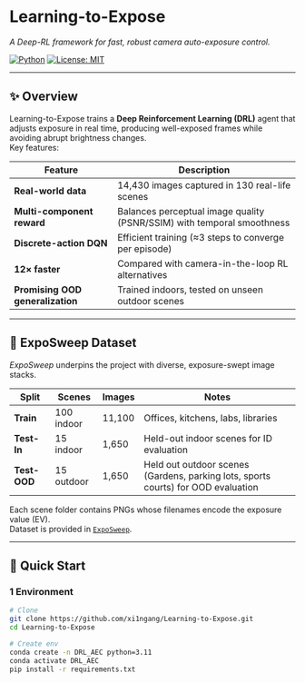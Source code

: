 # Learning-to-Expose
*A Deep-RL framework for fast, robust camera auto-exposure control.*

[![Python](https://img.shields.io/badge/Python-%2B-blue.svg)](https://www.python.org/)
[![License: MIT](https://img.shields.io/badge/License-MIT-green.svg)](LICENSE)

---

## ✨ Overview
Learning-to-Expose trains a **Deep Reinforcement Learning (DRL)** agent that adjusts exposure in real time, producing well-exposed frames while avoiding abrupt brightness changes.  
Key features:

| Feature | Description |
|---------|-------------|
| **Real-world data** | 14,430 images captured in 130 real-life scenes |
| **Multi-component reward** | Balances perceptual image quality (PSNR/SSIM) with temporal smoothness |
| **Discrete-action DQN** | Efficient training (≈3 steps to converge per episode) |
| **12× faster** | Compared with camera-in-the-loop RL alternatives |
| **Promising OOD generalization** | Trained indoors, tested on unseen outdoor scenes |

---

## 📂 ExpoSweep Dataset
*ExpoSweep* underpins the project with diverse, exposure-swept image stacks.

| Split | Scenes | Images | Notes |
|-------|--------|--------|-------|
| **Train** | 100 indoor | 11,100 | Offices, kitchens, labs, libraries |
| **Test-In** | 15 indoor | 1,650 | Held-out indoor scenes for ID evaluation |
| **Test-OOD** | 15 outdoor | 1,650 | Held out outdoor scenes (Gardens, parking lots, sports courts) for OOD evaluation |

Each scene folder contains PNGs whose filenames encode the exposure value (EV).  
Dataset is provided in [`ExpoSweep`](ExpoSweep).

---

## 🚀 Quick Start

### 1  Environment
```bash
# Clone
git clone https://github.com/xi1ngang/Learning-to-Expose.git
cd Learning-to-Expose

# Create env  
conda create -n DRL_AEC python=3.11
conda activate DRL_AEC
pip install -r requirements.txt


